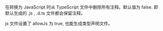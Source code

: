 
在转换为 JavaScript 时从 TypeScript 文件中删除所有注释。默认值为 false. 即默认生成的 .js , .d.ts 文件都会保留注释。

js 文件设置了 allowJs 为 true, 也能生成类型声明文件。